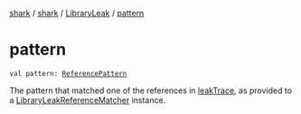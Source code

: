 [shark](../../index.md) / [shark](../index.md) / [LibraryLeak](index.md) / [pattern](./pattern.md)

# pattern

`val pattern: `[`ReferencePattern`](../-reference-pattern/index.md)

The pattern that matched one of the references in [leakTrace](leak-trace.md), as provided to a
[LibraryLeakReferenceMatcher](../-library-leak-reference-matcher/index.md) instance.

